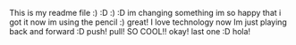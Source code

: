 This is my readme file
:)
:D
:)
:D
im changing something
im so happy that i got it
now im using the pencil :)
great! I love technology
now Im just playing back and forward :D
push!
pull!
SO COOL!!
okay! last one :D
hola!
